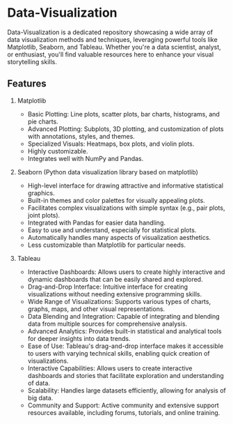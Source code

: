 # Data-Visualization
Data-Visualization is a dedicated repository showcasing a wide array of data visualization methods and techniques, leveraging powerful tools like Matplotlib, Seaborn, and Tableau. Whether you're a data scientist, analyst, or enthusiast, you'll find valuable resources here to enhance your visual storytelling skills.

## Features
1. Matplotlib
    - Basic Plotting: Line plots, scatter plots, bar charts, histograms, and pie charts.
    - Advanced Plotting: Subplots, 3D plotting, and customization of plots with annotations, styles, and themes.
    - Specialized Visuals: Heatmaps, box plots, and violin plots.
    - Highly customizable.
    - Integrates well with NumPy and Pandas.
    
2. Seaborn (Python data visualization library based on matplotlib)
    - High-level interface for drawing attractive and informative statistical graphics.
    - Built-in themes and color palettes for visually appealing plots.
    - Facilitates complex visualizations with simple syntax (e.g., pair plots, joint plots).
    - Integrated with Pandas for easier data handling.
    - Easy to use and understand, especially for statistical plots.
    - Automatically handles many aspects of visualization aesthetics.
    - Less customizable than Matplotlib for particular needs.

3. Tableau
    - Interactive Dashboards: Allows users to create highly interactive and dynamic dashboards that can be easily shared and explored.
    - Drag-and-Drop Interface: Intuitive interface for creating visualizations without needing extensive programming skills.
    - Wide Range of Visualizations: Supports various types of charts, graphs, maps, and other visual representations.
    - Data Blending and Integration: Capable of integrating and blending data from multiple sources for comprehensive analysis.
    - Advanced Analytics: Provides built-in statistical and analytical tools for deeper insights into data trends.
    - Ease of Use: Tableau's drag-and-drop interface makes it accessible to users with varying technical skills, enabling quick creation of visualizations.
    - Interactive Capabilities: Allows users to create interactive dashboards and stories that facilitate exploration and understanding of data.
    - Scalability: Handles large datasets efficiently, allowing for analysis of big data.
    - Community and Support: Active community and extensive support resources available, including forums, tutorials, and online training.

  
